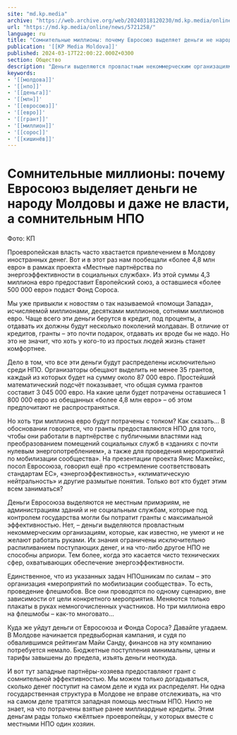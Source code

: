 ```yaml
---
site: "md.kp.media"
archive: "https://web.archive.org/web/20240318120230/md.kp.media/online/news/5721258/"
url: "https://md.kp.media/online/news/5721258/"
language: ru
title: "Сомнительные миллионы: почему Евросоюз выделяет деньги не народу Молдовы и даже не власти, а сомнительным НПО"
publication: '[[KP Media Moldova]]'
published: 2024-03-17T22:00:22.000Z+0300
section: Общество
description: "Деньги выделяются провластным некоммерческим организациям, которые, как известно, не умеют и не желают работать руками. Их знания ограничены исключительно распиливанием поступающих денег, и на что-либо другое НПО не способны априори"
keywords:
- '[[молдова]]'
- '[[нпо]]'
- '[[деньга]]'
- '[[млн]]'
- '[[евросоюз]]'
- '[[евро]]'
- '[[грант]]'
- '[[миллион]]'
- '[[сорос]]'
- '[[кишинёв]]'
---
```


# Сомнительные миллионы: почему Евросоюз выделяет деньги не народу Молдовы и даже не власти, а сомнительным НПО

Фото: КП

Проевропейская власть часто хвастается привлечением в Молдову иностранных денег. Вот и в этот раз нам пообещали «более 4,8 млн евро» в рамках проекта «Местные партнёрства по энергоэффективности в социальных службах». Из этой суммы 4,3 миллиона евро предоставит Европейский союз, а оставшиеся «более 500 000 евро» подаст Фонд Сороса.

Мы уже привыкли к новостям о так называемой «помощи Запада», исчисляемой миллионами, десятками миллионов, сотнями миллионов евро. Чаще всего эти деньги берутся в кредит, под проценты, а отдавать их должны будут несколько поколений молдаван. В отличие от кредитов, гранты – это почти подарок, отдавать их вроде бы не надо. Но это не значит, что хоть у кого-то из простых людей жизнь станет комфортнее.

Дело в том, что все эти деньги будут распределены исключительно среди НПО. Организаторы обещают выделить не менее 35 грантов, каждый из которых будет на сумму около 87 000 евро. Простейший математический подсчёт показывает, что общая сумма грантов составит 3 045 000 евро. На какие цели будет потрачены оставшиеся 1 800 000 евро из обещанных «более 4,8 млн евро» – об этом предпочитают не распространяться.

Но хоть три миллиона евро будут потрачены с толком? Как сказать… В обосновании говорится, что гранты предоставляются НПО для того, чтобы они работали в партнёрстве с публичными властями над преобразованием помещений социальных служб в «зданиях с почти нулевым энергопотреблением», а также для проведения мероприятий по мобилизации сообщества». На презентации проекта Янис Мажейкс, посол Евросоюза, говорил ещё про «стремление соответствовать стандартам ЕС», «энергоэффективность», «климатическую нейтральность» и другие размытые понятия. Только вот кто будет этим всем заниматься?

Деньги Евросоюза выделяются не местным примэриям, не администрациям зданий и не социальным службам, которые под контролем государства могли бы потратит гранты с максимальной эффективностью. Нет, – деньги выделяются провластным некоммерческим организациям, которые, как известно, не умеют и не желают работать руками. Их знания ограничены исключительно распиливанием поступающих денег, и на что-либо другое НПО не способны априори. Тем более, когда это касается чисто технических сфер, охватывающих обеспечение энергоэффективности.

Единственное, что из указанных задач НПОшникам по силам – это организация «мероприятий по мобилизации сообщества». То есть, проведение флешмобов. Все они проводятся по одному сценарию, вне зависимости от цели конкретного мероприятия. Меняются только плакаты в руках немногочисленных участников. Но три миллиона евро на флешмобы – как-то многовато…

Куда же уйдут деньги от Евросоюза и Фонда Сороса? Давайте угадаем. В Молдове начинается предвыборная кампания, и судя по обвалившимся рейтингам Майи Санду, финансов на эту компанию потребуется немало. Бюджетные поступления минимальны, цены и тарифы завышены до предела, изъять деньги неоткуда.

И вот тут западные партнёры-хозяева предоставляют грант с сомнительной эффективностью. Мы можем только догадываться, сколько денег поступит на самом деле и куда их распределят. Ни одна государственная структура в Молдове не вправе отслеживать, на что на самом деле тратятся западная помощь местным НПО. Никто не знает, на что потрачены взятые ранее миллиардные кредиты. Этим деньгам рады только «жёлтые» проевропейцы, у которых вместе с местными НПО один хозяин.
